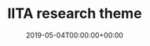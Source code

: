 ---
title: 'IITA research theme'
field: 'cg.identifier.iitatheme'
slug: 'cg-identifier-iitatheme'
required: False
vocabulary: 'cg-identifier-iitatheme.txt'
policy: 'Controlled, with values from vocabulary.'
date: '2019-05-04T00:00:00+00:00'
---